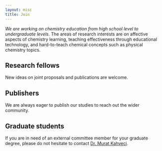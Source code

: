 ```yaml
---
layout: misc
title: Join
---
```


*We are working on chemistry education from high school level to undergraduate levels*. The areas of research interests are on affective aspects of chemistry learning, teaching effectiveness through educational technology, and hard-to-teach chemical concepts such as physical chemistry topics.

<h2>Research fellows</h2>

New ideas on joint proposals and publications are welcome.

<h2>Publishers</h2>

We are always eager to publish our studies to reach out the wider community.

<h2>Graduate students</h2>

If you are in need of an external committee member for your graduate degree, please do not hesitate to contact [Dr. Murat Kahveci](/team/murat-kahveci/).
